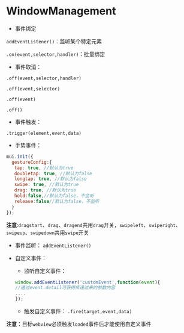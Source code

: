 # WindowManagement

- 事件绑定

`addEventListener()`：监听某个特定元素

`.on(event,selector,handler)`：批量绑定

- 事件取消：

`.off(event,selector,handler)`

`.off(event,selector)`

`.off(event)`

`.off()`

- 事件触发：

`.trigger(element,event,data)`

- 手势事件：
```js
mui.init({
  gestureConfig:{
   tap: true, //默认为true
   doubletap: true, //默认为false
   longtap: true, //默认为false
   swipe: true, //默认为true
   drag: true, //默认为true
   hold:false,//默认为false，不监听
   release:false//默认为false，不监听
  }
});
```
**注意**:`dragstart`、`drag`、`dragend`共用`drag`开关，`swipeleft`、`swiperight`、`swipeup`、`swipedown`共用`swipe`开关

- 事件监听：
`addEventListener()`

- 自定义事件：

  - 监听自定义事件：
  ```js
  window.addEventListener('customEvent',function(event){
  //通过event.detail可获得传递过来的参数内容
  ....
  });
  ```
  
  - 触发自定义事件：
  `.fire(target,event,data)`
  
 **注意**：目标`webview`必须触发`loaded`事件后才能使用自定义事件
